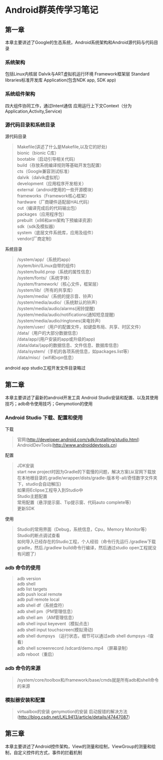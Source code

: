 # Android群英传学习笔记

## 第一章
本章主要讲述了Google的生态系统，Android系统架构和Android源代码与代码目录

### 系统架构
包括Linux内核层
Dalvik与ART虚拟机运行环境
Framework框架层
Standard libraries标准开发库
Application(包含NDK app, SDK app)

### 系统组件架构
四大组件协同工作，通过Intent通信
应用运行上下文Context（分为Application,Activity,Service)

### 源代码目录和系统目录
源代码目录
> Makefile(讲述了什么是Makefile,以及它的好处)  
bionic（bionic C库）  
bootable（启动引导相关代码）  
build（存放系统编译规则等基础开发包配置）  
cts（Google兼容测试标准）  
dalvik（dalvik虚拟机）  
development（应用程序开发相关）  
external（android使用的一些开源模块）  
frameworks（Framework核心框架）  
hardware（厂商硬件适配层HAL代码）  
out（编译完成后的代码输出包）  
packages（应用程序包）  
prebuilt（x86和arm架构下预编译资源）  
sdk（sdk及模拟器）  
system（底层文件系统库，应用及组件）  
vendor(厂商定制)  


系统目录
> /system/app/（系统的app）  
/sytem/bin/(Linux自带的组件)  
/system/build.prop（系统的属性信息）  
/system/fonts/（系统字体）  
/system/framework/（核心文件，框架层）  
/system/lib/（所有的共享库）  
/system/media/（系统的提示音、铃声）  
/system/media/audio/（系统默认的铃声）  
/system/media/audio/alarms(闹铃提醒)  
/system/media/audio/notifications(通知短息提醒)  
/system/media/audio/ringtones(来电铃声)  
/system/user/（用户的配置文件，如键盘布局、共享、时区文件）  
/data/（用户的大部分数据信息）  
/data/app/(用户安装的app或升级的app)  
/data/data/(app的数据信息、文件信息、数据库信息)  
/data/system/（手机的各项系统信息，如packages.list等）  
/data/misc/（wifi和vpn信息）  

android app studio工程开发文件目录略过

## 第二章
本章主要讲述了最新的android开发工具 Android Studio安装和配置、以及其使用技巧；adb命令使用技巧；Genymotion的使用
### Android Studio 下载、配置和使用
下载
> 官网(http://developer.android.com/sdk/installing/studio.html)  
AndroidDevTools(http://www.androiddevtools.cn)  

配置
> JDK安装  
start new project时因为Gradle的下载慢的问题，解决方案(从官网下载放在本地根目录的.gradle/wrapper/dists/gradle-版本号-all/奇怪数字文件夹下，studio会自动解压)  
如果将Eclipse工程导入到Studio中  
Studio主题配置  
常用配置（悬浮提示窗、Tip提示窗、代码auto complete等）  
更新SDK  

使用
> Studio的常用界面（Debug，系统信息，Cpu，Memory Monitor等）  
Studio的断点调试查看  
如何导入已经存在的Studio工程，个人经验（命令行先运行./gradlew下载gradle，然后./gradlew build命令行编译，然后通过studio open工程就没有问题了）  

### adb 命令的使用
> adb version  
adb shell  
adb list targets  
adb push local remote  
adb pull remote local  
adb shell df（系统盘符）  
adb shell pm（PM管理信息）  
adb shell am （AM管理信息）  
adb shell input keyevent（模拟点击）  
adb shell input touchscreen(模拟滑动)  
adb shell dumpsys （运行状态，细节可以通过adb shell dumpsys -l查看）  
adb shell screenrecord /sdcard/demo.mp4 （屏幕录制）  
adb reboot（重启）  

### adb 命令的来源
> /system/core/toolbox和/framework/base/cmds就是所有adb和shell命令的来源

### 模拟器安装和配置
> virtualbox的安装
genymotion的安装
启动报错的解决方法(http://blog.csdn.net/LKL9413/article/details/47447087)

## 第三章
本章主要讲述了Android控件架构，View的测量和绘制，ViewGroup的测量和绘制，自定义控件的方式，事件的拦截机制
